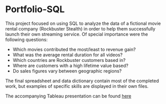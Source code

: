 # Portfolio-SQL

This project focused on using SQL to analyze the data of a fictional movie rental company (Rockbuster Stealth) in order to help them successfully launch their own streaming service. Of special importance were the following questions:

* Which movies contributed the most/least to revenue gain?       
* What was the average rental duration for all videos?     
* Which countries are Rockbuster customers based in?     
* Where are customers with a high lifetime value based?     
* Do sales figures vary between geographic regions?

The final spreadsheet and data dictionary contain most of the completed work, but examples of specific skills are displayed in their own files.

The accompanying Tableau presentation can be found [here](https://public.tableau.com/app/profile/errol.hinkamp/viz/Task3_10_16304181479750/RockbusterDataAnalysis?publish=yes)
